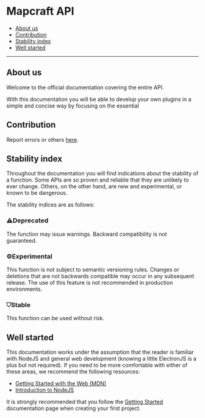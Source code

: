 # Mapcraft API

- [About us](#about-us)
- [Contribution](#contribution)
- [Stability index](#stability-index)
- [Well started](#well-started)
---

## About us
Welcome to the official documentation covering the entire API.

With this documentation you will be able to develop your own plugins in a simple and concise way by focusing on the essential

## Contribution

Report errors or others [here](https://gitlab.com/cbertran/mapcraft/-/issues).

## Stability index
Throughout the documentation you will find indications about the stability of a function. Some APIs are so proven and reliable that they are unlikely to ever change. Others, on the other hand, are new and experimental, or known to be dangerous.

The stability indices are as follows:
<div class="stab deprecated">
	<h3>
		<span>⚠</span>Deprecated
	</h3>
	<p>The function may issue warnings. Backward compatibility is not guaranteed.</p>
</div>
<div class="stab experimental">
	<h3>
		<span>⚙</span>Experimental
	</h3>
	<p>This function is not subject to semantic versioning rules. Changes or deletions that are not backwards compatible may occur in any subsequent release. The use of this feature is not recommended in production environments.</p>
</div>
<div class="stab stable">
	<h3>
		<span>⛉</span>Stable
	</h3>
	<p>This function can be used without risk.</p>
</div>

## Well started

This documentation works under the assumption that the reader is familiar with NodeJS and general web development (knowing a little ElectronJS is a plus but not required). If you need to be more comfortable with either of these areas, we recommend the following resources:

- [Getting Started with the Web (MDN)](https://developer.mozilla.org/en-US/docs/Learn/Getting_started_with_the_web)
- [Introduction to NodeJS](https://nodejs.dev/learn)

It is strongly recommended that you follow the [Getting Started](api/getting_started) documentation page when creating your first project.
